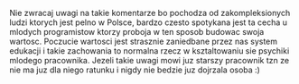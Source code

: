 Nie zwracaj uwagi na takie komentarze bo pochodza od zakompleksionych ludzi ktorych jest pelno w Polsce, bardzo czesto spotykana jest ta cecha u mlodych programistow ktorzy proboja w ten sposob budowac swoja wartosc. Poczucie wartosci jest strasznie zaniedbane przez nas system edukacji i takie zachowania to normalna rzecz w ksztaltowaniu sie psychiki mlodego pracownika. Jezeli takie uwagi mowi juz starszy pracownik tzn ze nie ma juz dla niego ratunku i nigdy nie bedzie juz dojrzala osoba :)

